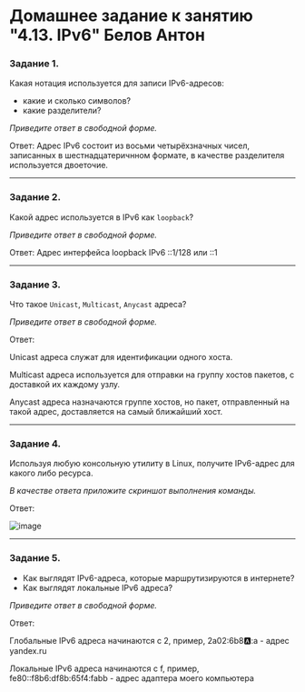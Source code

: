 # Домашнее задание к занятию "4.13. IPv6" Белов Антон

### Задание 1. 

Какая нотация используется для записи IPv6-адресов:

 - какие и сколько символов?
 - какие разделители?

*Приведите ответ в свободной форме.*

Ответ: Адрес IPv6 состоит из восьми четырёхзначных чисел, записанных в шестнадцатеричнном формате, в качестве разделителя используется двоеточие.

---

### Задание 2. 

Какой адрес используется в IPv6 как `loopback`?

*Приведите ответ в свободной форме.*

Ответ: Адрес интерфейса loopback IPv6 ::1/128 или ::1

---

### Задание 3. 

Что такое `Unicast`, `Multicast`, `Anycast` адреса?

*Приведите ответ в свободной форме.*

Ответ:

Unicast адреса служат для идентификации одного хоста.

Multicast адреса используется для отправки на группу хостов пакетов, с доставкой их каждому узлу.

Anycast адреса назначаются группе хостов, но пакет, отправленный на такой адрес, доставляется на самый ближайший хост.

---

### Задание 4. 

Используя любую консольную утилиту в Linux, получите IPv6-адрес для какого либо ресурса.

*В качестве ответа приложите скриншот выполнения команды.*

Ответ:

![image](https://user-images.githubusercontent.com/107868869/196222404-b0f8bc1b-2fee-4bb9-8aba-8e052a70032a.png)

---

### Задание 5. 

 - Как выглядят IPv6-адреса, которые маршрутизируются в интернете?
 - Как выглядят локальные IPv6 адреса?

*Приведите ответ в свободной форме.*

Ответ:

Глобальные IPv6 адреса начинаются с 2, пример, 2a02:6b8:a::a - адрес yandex.ru

Локальные IPv6 адреса начинаются с f, пример, fe80::f8b6:df8b:65f4:fabb - адрес адаптера моего компьютера

